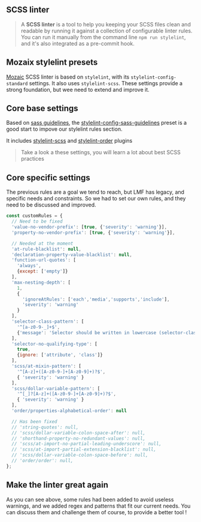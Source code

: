 ## SCSS linter

> A **SCSS linter** is a tool to help you keeping your SCSS files clean and readable by running it against a collection of configurable linter rules.
You can run it manually from the command line `npm run stylelint`, and it's also integrated as a pre-commit hook.

## Mozaix stylelint presets
[Mozaic](http://mozaic.adeo.cloud/) SCSS linter is based on `stylelint`, with its `stylelint-config-standard` settings. It also uses `stylelint-scss`.
These settings provide a strong foundation, but wee need to extend and improve it.

## Core base settings
Based on [sass guidelines](https://sass-guidelin.es/), the [stylelint-config-sass-guidelines](https://github.com/bjankord/stylelint-config-sass-guidelines) preset is a good start to impove our stylelint rules section.

It includes [stylelint-scss](https://github.com/kristerkari/stylelint-scss) and [stylelint-order](https://github.com/hudochenkov/stylelint-order) plugins

> Take a look a these settings, you will learn a lot about best SCSS practices

## Core specific settings
The previous rules are a goal we tend to reach, but LMF has legacy, and specific needs and constraints. So we had to set our own rules, and they need to be discussed and improved.

```js
const customRules = {
  // Need to be fixed
  'value-no-vendor-prefix': [true, {'severity': 'warning'}],
  'property-no-vendor-prefix': [true, {'severity': 'warning'}],

  // Needed at the moment
  'at-rule-blacklist': null,
  'declaration-property-value-blacklist': null,
  'function-url-quotes': [
    'always',
    {except: ['empty']}
  ],
  'max-nesting-depth': [
    1,
    {
      'ignoreAtRules': ['each','media','supports','include'],
      'severity': 'warning'
    }
  ],
  'selector-class-pattern': [
    '^[a-z0-9-_]+$',
    {'message': 'Selector should be written in lowercase (selector-class-pattern)'}
  ],
  'selector-no-qualifying-type': [
    true,
    {ignore: ['attribute', 'class']}
  ],
  'scss/at-mixin-pattern': [
    '^[A-z]+([A-z0-9-]+[A-z0-9]+)?$',
    { 'severity': 'warning' }
  ],
  'scss/dollar-variable-pattern': [
    '^[_]?[A-z]+([A-z0-9-]+[A-z0-9]+)?$',
    { 'severity': 'warning' }
  ],
  'order/properties-alphabetical-order': null

  // Has been fixed
  // 'string-quotes': null,
  // 'scss/dollar-variable-colon-space-after': null,
  // 'shorthand-property-no-redundant-values': null,
  // 'scss/at-import-no-partial-leading-underscore': null,
  // 'scss/at-import-partial-extension-blacklist': null,
  // 'scss/dollar-variable-colon-space-before': null,
  // 'order/order': null,
};
```

## Make the linter great again
As you can see above, some rules had been added to avoid useless warnings, and we added regex and patterns that fit our current needs.
You can discuss them and challenge them of course, to provide a better tool !